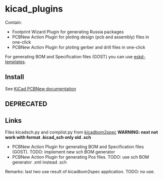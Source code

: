 # kicad_plugins
Contain:
- Footprint Wizard Plugin for generating Russia packages
- PCBNew Action Plugin for ploting design (pcb and assembly) files in one-click
- PCBNew Action Plugin for ploting gerber and drill files in one-click

For generating BOM and Specification files (GOST) you can use [eskd-templates](https://github.com/baranovskiykonstantin/eskd-templates).

## Install
See [KiCad PCBNew documentation](https://docs.kicad.org/7.0/en/pcbnew/pcbnew.html#scripting)

## DEPRECATED
## Links
Files kicadsch.py and complist.py from [kicadbom2spec](https://github.com/KiCad-RU/kicadbom2spec)
**WARNING: next not work with format .kicad_sch only old .sch**
- PCBNew Action Plugin for generating BOM and Specification files (GOST). TODO: implement new sch BOM generator
- PCBNew Action Plugin for generating Pos files. TODO: use sch BOM generator .xml instead .sch

Remarks: last two use result of kicadbom2spec application. TODO: no use.
